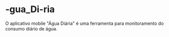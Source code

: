 # -gua_Di-ria
O aplicativo mobile "Água Diária" é uma ferramenta para monitoramento do consumo diário de água. 
